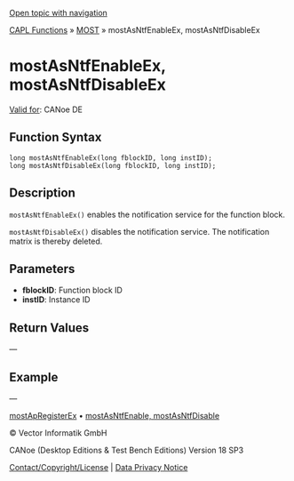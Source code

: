 [Open topic with navigation](../../../../../CANoeDEFamily.htm#Topics/CAPLFunctions/MOST/Functions/CAPLfunctionMOSTAsNTFEnableEx.md)

[CAPL Functions](../../CAPLfunctions.md) » [MOST](../CAPLfunctionsMOSTOverview.md) » mostAsNtfEnableEx, mostAsNtfDisableEx

# mostAsNtfEnableEx, mostAsNtfDisableEx

[Valid for](../../../Shared/FeatureAvailability.md): CANoe DE

## Function Syntax

```
long mostAsNtfEnableEx(long fblockID, long instID);
long mostAsNtfDisableEx(long fblockID, long instID);
```

## Description

`mostAsNtfEnableEx()` enables the notification service for the function block.

`mostAsNtfDisableEx()` disables the notification service. The notification matrix is thereby deleted.

## Parameters

- **fblockID**: Function block ID
- **instID**: Instance ID

## Return Values

—

## Example

—

[mostApRegisterEx](CAPLfunctionMOSTApRegisterEx.md) • [mostAsNtfEnable, mostAsNtfDisable](CAPLfunctionMOSTAsNTFEnable.md)

© Vector Informatik GmbH

CANoe (Desktop Editions & Test Bench Editions) Version 18 SP3

[Contact/Copyright/License](../../../Shared/ContactCopyrightLicense.md) | [Data Privacy Notice](https://www.vector.com/int/en/company/get-info/privacy-policy/)